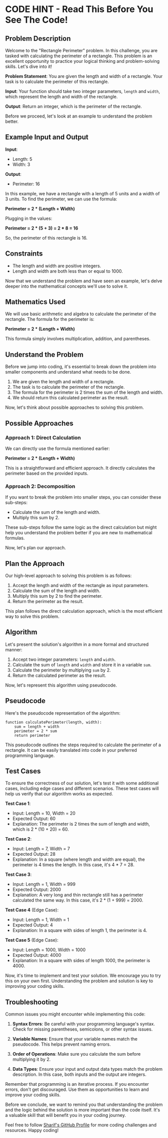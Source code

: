 # CODE HINT - Read This Before You See The Code!

## Problem Description

Welcome to the "Rectangle Perimeter" problem. In this challenge, you are tasked with calculating the perimeter of a rectangle. This problem is an excellent opportunity to practice your logical thinking and problem-solving skills. Let's dive into it!

**Problem Statement**: You are given the length and width of a rectangle. Your task is to calculate the perimeter of this rectangle.

**Input**: Your function should take two integer parameters, `length` and `width`, which represent the length and width of the rectangle.

**Output**: Return an integer, which is the perimeter of the rectangle.

Before we proceed, let's look at an example to understand the problem better.

## Example Input and Output

**Input**:
- Length: 5
- Width: 3

**Output**:
- Perimeter: 16

In this example, we have a rectangle with a length of 5 units and a width of 3 units. To find the perimeter, we can use the formula:

**Perimeter = 2 * (Length + Width)**

Plugging in the values:

**Perimeter = 2 * (5 + 3) = 2 * 8 = 16**

So, the perimeter of this rectangle is 16.

## Constraints

- The length and width are positive integers.
- Length and width are both less than or equal to 1000.

Now that we understand the problem and have seen an example, let's delve deeper into the mathematical concepts we'll use to solve it.

## Mathematics Used

We will use basic arithmetic and algebra to calculate the perimeter of the rectangle. The formula for the perimeter is:

**Perimeter = 2 * (Length + Width)**

This formula simply involves multiplication, addition, and parentheses.

## Understand the Problem

Before we jump into coding, it's essential to break down the problem into smaller components and understand what needs to be done.

1. We are given the length and width of a rectangle.
2. The task is to calculate the perimeter of the rectangle.
3. The formula for the perimeter is 2 times the sum of the length and width.
4. We should return this calculated perimeter as the result.

Now, let's think about possible approaches to solving this problem.

## Possible Approaches

### Approach 1: Direct Calculation

We can directly use the formula mentioned earlier:

**Perimeter = 2 * (Length + Width)**

This is a straightforward and efficient approach. It directly calculates the perimeter based on the provided inputs.

### Approach 2: Decomposition

If you want to break the problem into smaller steps, you can consider these sub-steps:
- Calculate the sum of the length and width.
- Multiply this sum by 2.

These sub-steps follow the same logic as the direct calculation but might help you understand the problem better if you are new to mathematical formulas.

Now, let's plan our approach.

## Plan the Approach

Our high-level approach to solving this problem is as follows:

1. Accept the length and width of the rectangle as input parameters.
2. Calculate the sum of the length and width.
3. Multiply this sum by 2 to find the perimeter.
4. Return the perimeter as the result.

This plan follows the direct calculation approach, which is the most efficient way to solve this problem.

## Algorithm

Let's present the solution's algorithm in a more formal and structured manner:

1. Accept two integer parameters: `length` and `width`.
2. Calculate the sum of `length` and `width` and store it in a variable `sum`.
3. Calculate the perimeter by multiplying `sum` by 2.
4. Return the calculated perimeter as the result.

Now, let's represent this algorithm using pseudocode.

## Pseudocode

Here's the pseudocode representation of the algorithm:

```
function calculatePerimeter(length, width):
    sum = length + width
    perimeter = 2 * sum
    return perimeter
```

This pseudocode outlines the steps required to calculate the perimeter of a rectangle. It can be easily translated into code in your preferred programming language.

## Test Cases

To ensure the correctness of our solution, let's test it with some additional cases, including edge cases and different scenarios. These test cases will help us verify that our algorithm works as expected.

**Test Case 1**:
- Input: Length = 10, Width = 20
- Expected Output: 60
- Explanation: The perimeter is 2 times the sum of length and width, which is 2 * (10 + 20) = 60.

**Test Case 2**:
- Input: Length = 7, Width = 7
- Expected Output: 28
- Explanation: In a square (where length and width are equal), the perimeter is 4 times the length. In this case, it's 4 * 7 = 28.

**Test Case 3**:
- Input: Length = 1, Width = 999
- Expected Output: 2000
- Explanation: A very long and thin rectangle still has a perimeter calculated the same way. In this case, it's 2 * (1 + 999) = 2000.

**Test Case 4** (Edge Case):
- Input: Length = 1, Width = 1
- Expected Output: 4
- Explanation: In a square with sides of length 1, the perimeter is 4.

**Test Case 5** (Edge Case):
- Input: Length = 1000, Width = 1000
- Expected Output: 4000
- Explanation: In a square with sides of length 1000, the perimeter is 4000.

Now, it's time to implement and test your solution. We encourage you to try this on your own first. Understanding the problem and solution is key to improving your coding skills.

## Troubleshooting

Common issues you might encounter while implementing this code:

1. **Syntax Errors**: Be careful with your programming language's syntax. Check for missing parentheses, semicolons, or other syntax issues.

2. **Variable Names**: Ensure that your variable names match the pseudocode. This helps prevent naming errors.

3. **Order of Operations**: Make sure you calculate the sum before multiplying it by 2.

4. **Data Types**: Ensure your input and output data types match the problem description. In this case, both inputs and the output are integers.

Remember that programming is an iterative process. If you encounter errors, don't get discouraged. Use them as opportunities to learn and improve your coding skills.

Before we conclude, we want to remind you that understanding the problem and the logic behind the solution is more important than the code itself. It's a valuable skill that will benefit you in your coding journey.

Feel free to follow [Sharif's GitHub Profile](https://github.com/SharifdotG) for more coding challenges and resources. Happy coding!
